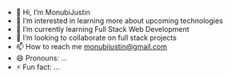 - 👋 Hi, I’m MonubiJustin
- 👀 I’m interested in learning more about upcoming technologies
- 🌱 I’m currently learning Full Stack Web Development
- 💞️ I’m looking to collaborate on full stack projects
- 📫 How to reach me monubijustin@gmail.com
- 😄 Pronouns: ...
- ⚡ Fun fact: ...

<!---
MonubiJustin/MonubiJustin is a ✨ special ✨ repository because its `README.md` (this file) appears on your GitHub profile.
You can click the Preview link to take a look at your changes.
--->
